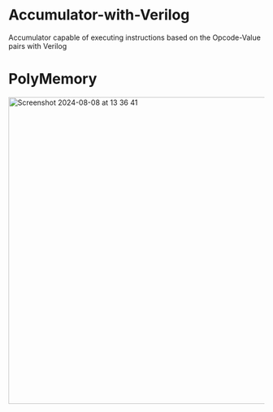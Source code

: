 # Accumulator-with-Verilog
Accumulator capable of executing instructions based on the Opcode-Value pairs with Verilog

# PolyMemory
<img width="604" alt="Screenshot 2024-08-08 at 13 36 41" src="https://github.com/user-attachments/assets/4bc928c1-2e20-46a8-97c9-f08e9d44fbaf">
